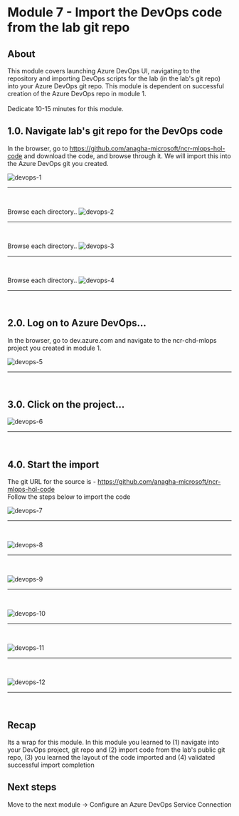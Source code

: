 # Module 7 - Import the DevOps code from the lab git repo

## About
This module covers launching Azure DevOps UI, navigating to the repository and importing DevOps scripts for the lab (in the lab's git repo) into your Azure DevOps git repo. This module is dependent on successful creation of the Azure DevOps repo in module 1.
<br><br>Dedicate 10-15 minutes for this module.

## 1.0. Navigate lab's git repo for the DevOps code
In the browser, go to https://github.com/anagha-microsoft/ncr-mlops-hol-code and download the code, and browse through it.  We will import this into the Azure DevOps git you created.

![devops-1](../images/0001-devops-import-git-02.png)
<br>
<hr>
<br>

Browse each directory..
![devops-2](../images/0001-devops-import-git-03.png)
<br>
<hr>
<br>

Browse each directory..
![devops-3](../images/0001-devops-import-git-04.png)
<br>
<hr>
<br>

Browse each directory..
![devops-4](../images/0001-devops-import-git-05.png)
<br>
<hr>
<br>


## 2.0. Log on to Azure DevOps...
In the browser, go to dev.azure.com and navigate to the ncr-chd-mlops project you created in module 1.

![devops-5](../images/0001-logon-devops-01.png)
<br>
<hr>
<br>


## 3.0. Click on the project...

![devops-6](../images/0001-logon-devops-02.png)
<br>
<hr>
<br>

## 4.0. Start the import

The git URL for the source is - https://github.com/anagha-microsoft/ncr-mlops-hol-code <br>
Follow the steps below to import the code<br>

![devops-7](../images/0001-import-devops-code-01.png)
<br>
<hr>
<br>

![devops-8](../images/0001-import-devops-code-02.png)
<br>
<hr>
<br>

![devops-9](../images/0001-import-devops-code-03.png)
<br>
<hr>
<br>

![devops-10](../images/0001-import-devops-code-04.png)
<br>
<hr>
<br>

![devops-11](../images/0001-import-devops-code-05.png)
<br>
<hr>
<br>

![devops-12](../images/0001-import-devops-code-06.png)
<br>
<hr>
<br>

## Recap
Its a wrap for this module.  In this module you learned to (1) navigate into your DevOps project, git repo and (2) import code from the lab's public git repo, (3) you learned the layout of the code imported and (4) validated successful import completion

## Next steps
Move to the next module -> Configure an Azure DevOps Service Connection

